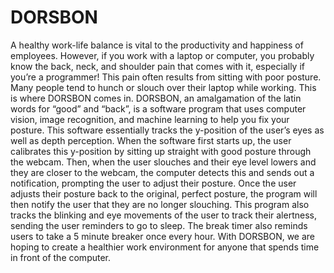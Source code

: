 # DORSBON
 A healthy work-life balance is vital to the productivity and happiness of employees. However, if you work with a laptop or computer, you probably know the back, neck, and shoulder pain that comes with it, especially if you’re a programmer! This pain often results from sitting with poor posture. Many people tend to hunch or slouch over their laptop while working. This is where DORSBON comes in. DORSBON, an amalgamation of the latin words for “good” and “back”, is a software program that uses computer vision, image recognition, and machine learning to help you fix your posture. This software essentially tracks the y-position of the user’s eyes as well as depth perception. When the software first starts up, the user calibrates this y-position by sitting up straight with good posture through the webcam. Then, when the user slouches and their eye level lowers and they are closer to the webcam, the computer detects this and sends out a notification, prompting the user to adjust their posture. Once the user adjusts their posture back to the original, perfect posture, the program will then notify the user that they are no longer slouching. This program also tracks the blinking and eye movements of the user to track their alertness, sending the user reminders to go to sleep. The break timer also reminds users to take a 5 minute breaker once every hour. With DORSBON, we are hoping to create a healthier work environment for anyone that spends time in front of the computer.
